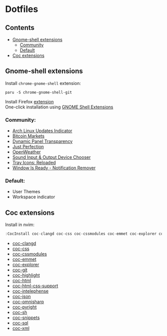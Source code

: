 # Dotfiles

## Contents
- [Gnome-shell extensions](#gnome-shell-extensions)
    * [Community](#community)
    * [Default](#default)
- [Coc extensions](#coc-extensions)
## Gnome-shell extensions
Install ``chrome-gnome-shell`` extension:
```
paru -S chrome-gnome-shell-git
```
Install Firefox [extension](https://addons.mozilla.org/pl/firefox/addon/gnome-shell-integration)<br>
One-click installation using [GNOME Shell Extensions](https://extensions.gnome.org)

### Community:
- [Arch Linux Updates Indicator](https://extensions.gnome.org/extension/1010/archlinux-updates-indicator/)
- [Bitcoin Markets](https://extensions.gnome.org/extension/648/bitcoin-markets/)
- [Dynamic Panel Transparency](https://extensions.gnome.org/extension/1011/dynamic-panel-transparency/)
- [Just Perfection](https://extensions.gnome.org/extension/3843/just-perfection/)
- [OpenWeather](https://extensions.gnome.org/extension/750/openweather/)
- [Sound Input & Output Device Chooser](https://extensions.gnome.org/extension/906/sound-output-device-chooser/)
- [Tray Icons: Reloaded](https://extensions.gnome.org/extension/2890/tray-icons-reloaded/)
- [Window Is Ready - Notification Remover](https://extensions.gnome.org/extension/1007/window-is-ready-notification-remover/)

### Default:
- User Themes
- Workspace indicator

## Coc extensions
Install in nvim:
```cs
:CocInstall coc-clangd coc-css coc-cssmodules coc-emmet coc-explorer coc-git coc-highlight coc-html coc-html-css-support @yaegassy/coc-intelephense coc-json coc-omnisharp coc-pyright coc-sh coc-snippets coc-sql coc-xml
```

- [coc-clangd](https://github.com/clangd/coc-clangd)
- [coc-css](https://github.com/neoclide/coc-css)
- [coc-cssmodules](https://github.com/antonk52/coc-cssmodules)
- [coc-emmet](https://github.com/neoclide/coc-emmet)
- [coc-explorer](https://github.com/weirongxu/coc-explorer)
- [coc-git](https://github.com/neoclide/coc-git)
- [coc-highlight](https://github.com/neoclide/coc-highlight)
- [coc-html](https://github.com/neoclide/coc-html)
- [coc-html-css-support](https://github.com/yaegassy/coc-html-css-support)
- [coc-intelephense](https://github.com/yaegassy/coc-intelephense)
- [coc-json](https://github.com/neoclide/coc-json)
- [coc-omnisharp](https://github.com/coc-extensions/coc-omnisharp)
- [coc-pyright](https://github.com/fannheyward/coc-pyright)
- [coc-sh](https://github.com/josa42/coc-sh)
- [coc-snippets](https://github.com/neoclide/coc-snippets)
- [coc-sql](https://github.com/fannheyward/coc-sql)
- [coc-xml](https://github.com/fannheyward/coc-xml)
